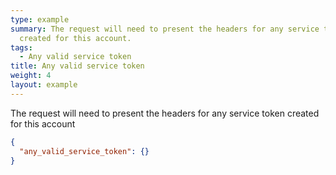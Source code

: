 ```yaml
---
type: example
summary: The request will need to present the headers for any service token
  created for this account.
tags:
  - Any valid service token
title: Any valid service token
weight: 4
layout: example
---
```


The request will need to present the headers for any service token created for this account

```json
{
  "any_valid_service_token": {}
}
```
